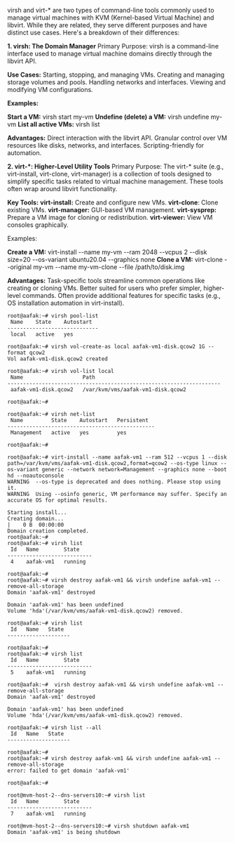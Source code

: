 virsh and virt-* are two types of command-line tools commonly used to manage virtual machines with KVM (Kernel-based Virtual Machine) and libvirt. While they are related, they serve different purposes and have distinct use cases. Here's a breakdown of their differences:

**1. virsh: The Domain Manager**
Primary Purpose: virsh is a command-line interface used to manage virtual machine domains directly through the libvirt API.

**Use Cases:**
Starting, stopping, and managing VMs.
Creating and managing storage volumes and pools.
Handling networks and interfaces.
Viewing and modifying VM configurations.

**Examples:**

**Start a VM:** virsh start my-vm
**Undefine (delete) a VM:** virsh undefine my-vm
**List all active VMs:** virsh list

**Advantages:**
Direct interaction with the libvirt API.
Granular control over VM resources like disks, networks, and interfaces.
Scripting-friendly for automation.

**2. virt-*: Higher-Level Utility Tools**
Primary Purpose: The virt-* suite (e.g., virt-install, virt-clone, virt-manager) is a collection of tools designed to simplify specific tasks related to virtual machine management. These tools often wrap around libvirt functionality.

**Key Tools:**
**virt-install:** Create and configure new VMs.
**virt-clone**: Clone existing VMs.
**virt-manager:** GUI-based VM management.
**virt-sysprep:** Prepare a VM image for cloning or redistribution.
**virt-viewer:** View VM consoles graphically.

Examples:

**Create a VM:** virt-install --name my-vm --ram 2048 --vcpus 2 --disk size=20 --os-variant ubuntu20.04 --graphics none
**Clone a VM:**  virt-clone --original my-vm --name my-vm-clone --file /path/to/disk.img

**Advantages:**
Task-specific tools streamline common operations like creating or cloning VMs.
Better suited for users who prefer simpler, higher-level commands.
Often provide additional features for specific tasks (e.g., OS installation automation in virt-install).

```
root@aafak:~# virsh pool-list
 Name    State    Autostart
-----------------------------
 local   active   yes

root@aafak:~# virsh vol-create-as local aafak-vm1-disk.qcow2 1G --format qcow2
Vol aafak-vm1-disk.qcow2 created

root@aafak:~# virsh vol-list local
 Name                   Path
--------------------------------------------------------------------
 aafak-vm1-disk.qcow2   /var/kvm/vms/aafak-vm1-disk.qcow2

root@aafak:~#

root@aafak:~# virsh net-list
 Name         State    Autostart   Persistent
-----------------------------------------------
 Management   active   yes         yes

root@aafak:~#

root@aafak:~# virt-install --name aafak-vm1 --ram 512 --vcpus 1 --disk path=/var/kvm/vms/aafak-vm1-disk.qcow2,format=qcow2 --os-type linux --os-variant generic --network network=Management --graphics none --boot hd --noautoconsole
WARNING  --os-type is deprecated and does nothing. Please stop using it.
WARNING  Using --osinfo generic, VM performance may suffer. Specify an accurate OS for optimal results.

Starting install...
Creating domain...                                                                                        |    0 B  00:00:00
Domain creation completed.
root@aafak:~#
root@aafak:~# virsh list
 Id   Name        State
---------------------------
 4    aafak-vm1   running

root@aafak:~#
root@aafak:~# virsh destroy aafak-vm1 && virsh undefine aafak-vm1 --remove-all-storage
Domain 'aafak-vm1' destroyed

Domain 'aafak-vm1' has been undefined
Volume 'hda'(/var/kvm/vms/aafak-vm1-disk.qcow2) removed.

root@aafak:~# virsh list
 Id   Name   State
--------------------

root@aafak:~#
root@aafak:~# virsh list
 Id   Name        State
---------------------------
 5    aafak-vm1   running

root@aafak:~#  virsh destroy aafak-vm1 && virsh undefine aafak-vm1 --remove-all-storage
Domain 'aafak-vm1' destroyed

Domain 'aafak-vm1' has been undefined
Volume 'hda'(/var/kvm/vms/aafak-vm1-disk.qcow2) removed.

root@aafak:~# virsh list --all
 Id   Name   State
--------------------

root@aafak:~#
root@aafak:~# virsh destroy aafak-vm1 && virsh undefine aafak-vm1 --remove-all-storage
error: failed to get domain 'aafak-vm1'

root@aafak:~#

root@mvm-host-2--dns-servers10:~# virsh list
 Id   Name        State
---------------------------
 7    aafak-vm1   running

root@mvm-host-2--dns-servers10:~# virsh shutdown aafak-vm1
Domain 'aafak-vm1' is being shutdown

```
